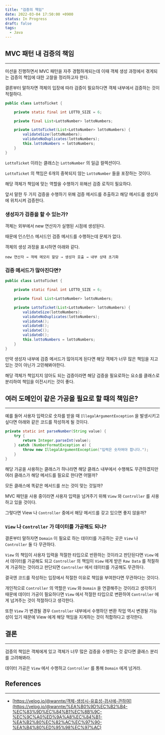 ```yaml
---
title: "검증의 책임"
date: 2022-03-04 17:50:00 +0900
status: In Progress
draft: false
tags:
  - Java
---
```


## MVC 패턴 내 검증의 책임

---

미션을 진행하면서 MVC 패턴을 자주 경험하게되는데 이때 객체 생성 과정에서 겪게되는 검증의 책임에 대한 고찰을 정리하고자 한다.

결론부터 말하자면 객체의 입장에 따라 검증이 필요하다면 객체 내부에서 검증하는 것이 적절하다.

```java
public class LottoTicket {

    private static final int LOTTO_SIZE = 6;

    private final List<LottoNumber> lottoNumbers;

    private LottoTicket(List<LottoNumber> lottoNumbers) {
        validateSize(lottoNumbers);
        validateNoDuplicates(lottoNumbers);
        this.lottoNumbers = lottoNumbers;
    }
}
```

`LottoTicket` 이라는 클래스는 `LottoNumber` 의 일급 컬렉션이다.

`LottoTicket` 의 책임은 6개의 중복되지 않는 `LottoNumber` 들을 포장하는 것이다.

해당 객체가 책임에 맞는 역할을 수행하기 위해선 검증 로직이 필요하다.

앞서 말한 두 가지 검증을 수행하기 위해 검증 메서드를 추출하고 해당 메서드를 생성자에 위치시켜 검증한다.

### 생성자가 검증을 할 수 있는가?

객체는 외부에서 new 연산자가 실행된 시점에 생성된다.

때문에 인스턴스 메서드인 검증 메서드를 수행하는데 문제가 없다.

객체의 생성 과정을 표시하면 아래와 같다.

`new 연산자 → 객체 메모리 할당 → 생성자 호출 → 내부 상태 초기화`

### 검증 메서드가 많아진다면?

```java
public class LottoTicket {

    private static final int LOTTO_SIZE = 6;

    private final List<LottoNumber> lottoNumbers;

    private LottoTicket(List<LottoNumber> lottoNumbers) {
        validateSize(lottoNumbers);
        validateNoDuplicates(lottoNumbers);
        validateA();
        validateB();
        validateC();
        validateD();
        this.lottoNumbers = lottoNumbers;
    }
}
```

만약 생성자 내부에 검증 메서드가 많아지게 된다면 해당 객체가 너무 많은 책임을 지고 있는 것이 아닌가 고민해봐야한다.

해당 객체가 책임지지 않아도 되는 검증이라면 해당 검증을 필요로하는 요소를 클래스로 분리하여 책임을 이전시키는 것이 좋다.

## 여러 도메인이 같은 가공을 필요로 할 때의 책임은?

---

예를 들어 사용자 입력으로 숫자를 받을 때 `IllegalArgumentException` 을 발생시키고 싶다면 아래와 같은 코드를 작성하게 될 것이다.

```java
private static int parseNumber(String value) {
    try {
        return Integer.parseInt(value);
    } catch (NumberFormatException e) {
        throw new IllegalArgumentException("입력은 숫자여야 합니다.");
    }
}
```

해당 가공을 사용하는 클래스가 하나라면 해당 클래스 내부에서 수행해도 무관하겠지만 여러 클래스가 해당 메서드를 필요로 한다면 어떨까?

모든 클래스에 똑같은 메서드를 쓰는 것이 맞는 것일까?

MVC 패턴을 사용 중이라면 사용자 입력을 넘겨주기 위해 `View` 와 `Controller` 를 사용하고 있을 것이다.

그렇다면 View 나 `Controller` 중에서 해당 메서드를 갖고 있으면 좋지 않을까?

### `View` 나 `Controller` 가 데이터를 가공해도 되나?

결론부터 말하자면 `Domain` 이 필요로 하는 데이터를 가공하는 곳은 `View` 나 `Controller` 둘 다 무관하다.

`View` 의 책임이 사용자 입력을 적절한 타입으로 반환하는 것이라고 판단된다면 `View` 에서 데이터를 가공해도 되고 `Controller` 의 책임이 `View` 에게 받은 `Raw Data` 를 적절하게 가공하는 것이라고 판단되면 `Controller` 에서 데이터를 가공해도 무관하다.

결국엔 코드를 작성하는 입장에서 적절한 이유로 책임을 부여한다면 무관하다는 것이다.

개인적으로 `Controller` 의 역할은 `View` 와 `Domain` 을 연결해주는 것이라고 생각하기 때문에 데이터 가공이 필요하다면 `View` 에서 적절한 타입으로 변환하여 `Controller` 에게 넘겨주는 것이 적절하다고 생각한다.

또한 `View` 가 변경될 경우 `Controller` 내부에서 수행하던 변환 작업 역시 변경될 가능성이 있기 때문에 View 에게 해당 책임을 지게하는 것이 적합하다고 생각한다.

## 결론

---

검증의 책임은 객체에게 있고 객체가 너무 많은 검증을 수행하는 것 같다면 클래스 분리를 고려해봐라.

데이터 가공은 `View` 에서 수행하고 `Controller` 를 통해 `Domain` 에게 넘겨라.

## References

---

- [https://velog.io/@wannte/객체-생성시-유효성-검사에-관하여](https://velog.io/@wannte/%EA%B0%9D%EC%B2%B4-%EC%83%9D%EC%84%B1%EC%8B%9C-%EC%9C%A0%ED%9A%A8%EC%84%B1-%EA%B2%80%EC%82%AC%EC%97%90-%EA%B4%80%ED%95%98%EC%97%AC)
